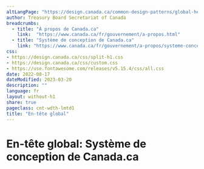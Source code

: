 ```yaml
---
altLangPage: "https://design.canada.ca/common-design-patterns/global-header.html"
author: Treasury Board Secretariat of Canada
breadcrumbs:
  - title: "À propos de Canada.ca"
    link:  "https://www.canada.ca/fr/gouvernement/a-propos.html"
  - title: "Système de conception de Canada.ca"
    link: "https://www.canada.ca/fr/gouvernement/a-propos/systeme-conception.html"
css:
- https://design.canada.ca/css/split-h1.css
- https://design.canada.ca/css/custom.css
- https://use.fontawesome.com/releases/v5.15.4/css/all.css
date: 2022-08-17
dateModified: 2023-03-20
description: ""
language: fr
layout: without-h1
share: true
pageclass: cnt-wdth-lmtd1
title: "En-tête global"
---
```

<h1 property="name" id="wb-cont" dir="ltr"><span class="stacked"><span>En-tête global</span>: <span>Système de conception de Canada.ca</span></span></h1>
